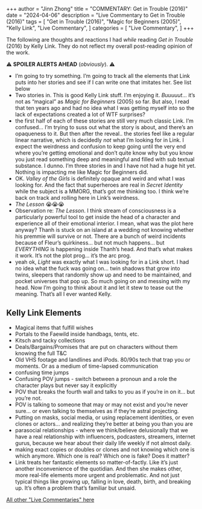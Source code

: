 +++
author = "Jinn Zhong"
title = "COMMENTARY: Get in Trouble (2016)"
date = "2024-04-06"
description = "Live Commentary to Get in Trouble (2016)"
tags = [
    "Get in Trouble (2016)",
    "Magic for Beginners (2005)",
    "Kelly Link",
    "Live Commentary",
]
categories = [
    "Live Commentary",
]
+++

The following are thoughts and reactions I had _while_ reading _Get in Trouble_ (2016) by Kelly Link. They do not reflect my overall post-reading opinion of the work. 

:warning: **SPOILER ALERTS AHEAD** (_obviously_). :warning:

* I’m going to try something. I’m going to track all the elements that Link puts into her stories and see if I can write one that imitates her. See list below
* Two stories in. This is good Kelly Link stuff. I’m enjoying it. _Buuuuut_… it’s not as “magical” as _Magic for Beginners_ (2005) so far. But also, I read that ten years ago and had no idea what I was getting myself into so the lack of expectations created a lot of WTF surprises?
* the first half of each of these stories are still very much classic Link. I’m confused… I’m trying to suss out what the story is about, and there’s an opaqueness to it. But then after the reveal.. the stories feel like a regular linear narrative, which is decidedly _not_ what I’m looking for in Link. I expect the weirdness and confusion to keep going until the very end where you’re getting emotional and don’t quite know why but you know you just read something deep and meaningful and filled with sub textual substance. I dunno. I’m three stories in and I have not had a huge hit yet. Nothing is impacting me like Magic for Beginners did.
* OK. _Valley of the Girls_ is definitely opaque and weird and what I was looking for. And the fact that superheroes are real in _Secret Identity_ while the subject is a MMORG, that’s got me thinking too. I think we’re back on track and rolling here in Link’s weirdness.
* _The Lesson_ 😭😭😭
* Observation re: _The Lesson_. I think stream of consciousness is a particularly powerful tool to get inside the head of a character and experience all of their emotional interior. I mean, what was the plot here anyway? Thanh is stuck on an island at a wedding not knowing whether his premmie will survive or not. There are a bunch of weird incidents because of Fleur’s quirkiness… but not much happens… but _EVERYTHING_ is happening inside Thanh’s head. And that’s what makes it work. It’s not the plot prog… it’s the arc prog.
* yeah ok, _Light_ was exactly what I was looking for in a Link short. I had no idea what the fuck was going on… twin shadows that grow into twins, sleepers that randomly show up and need to be maintained, and pocket universes that pop up. So much going on and messing with my head. Now I’m going to think about it and let it stew to tease out the meaning. That’s all I ever wanted Kelly.

## Kelly Link Elements
* Magical items that fulfill wishes 
* Portals to the Faewild inside handbags, tents, etc.
* Kitsch and tacky collections 
* Deals/Bargains/Promises that are put on characters without them knowing the full T&C
* Old VHS footage and landlines and iPods. 80/90s tech that trap you or moments. Or as a medium of time-lapsed communication
* confusing time jumps 
* Confusing POV jumps - switch between a pronoun and a role the character plays but never say it explicitly 
* POV that breaks the fourth wall and talks to you as if you’re in on it… but you’re not.
* POV is talking to someone that may or may not exist and you’re never sure… or even talking to themselves as if they’re astral projecting.
* Putting on masks, social media, or using replacement identities, or even clones or actors… and realizing they’re better at being you than you are 
* parasocial relationships - where we think/believe delusionally that we have a real relationship with influencers, podcasters, streamers, internet gurus, because we hear about their daily life weekly if not almost daily. 
* making exact copies or doubles or clones and not knowing which one is which anymore. Which one is real? Which one is fake? Does it matter?
* Link treats her fantastic elements so matter-of-factly. Like it’s just another inconvenience of the quotidian. And then she makes other, more real-life elements more urgent and problematic. And not just typical things like growing up, falling in love, death, birth, and breaking up. It’s often a problem that’s familiar but unsaid.

[All other "Live Commentaries" here](https://journal.jinnzhong.com/categories/live-commentary/)
